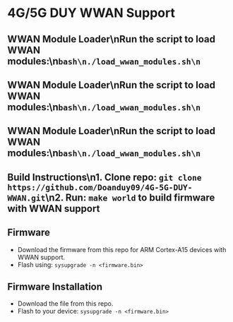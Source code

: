 # 4G/5G DUY WWAN Support
## WWAN Module Loader\nRun the script to load WWAN modules:\n```bash\n./load_wwan_modules.sh\n```
## WWAN Module Loader\nRun the script to load WWAN modules:\n```bash\n./load_wwan_modules.sh\n```
## WWAN Module Loader\nRun the script to load WWAN modules:\n```bash\n./load_wwan_modules.sh\n```
## Build Instructions\n1. Clone repo: `git clone https://github.com/Doanduy09/4G-5G-DUY-WWAN.git`\n2. Run: `make world` to build firmware with WWAN support
## Firmware
- Download the firmware from this repo for ARM Cortex-A15 devices with WWAN support.
- Flash using: `sysupgrade -n <firmware.bin>`
## Firmware Installation
- Download the  file from this repo.
- Flash to your device: `sysupgrade -n <firmware.bin>`
